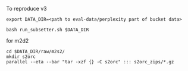 To reproduce v3

```
export DATA_DIR=<path to eval-data/perplexity part of bucket data>
```

```
bash run_subsetter.sh $DATA_DIR
```

for m2d2
```
cd $DATA_DIR/raw/m2s2/
mkdir s2orc
parallel --eta --bar "tar -xzf {} -C s2orc" ::: s2orc_zips/*.gz
```